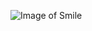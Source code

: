 ![Image of Smile](https://upload.wikimedia.org/wikipedia/commons/thumb/e/e0/SNice.svg/1200px-SNice.svg.png)

